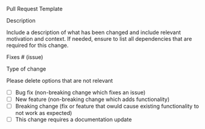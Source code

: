 Pull Request Template

Description

Include a description of what has been changed and include relevant motivation and context.
If needed, ensure to list all dependencies that are required for this change.

Fixes # (issue)

Type of change

Please delete options that are not relevant

- [ ] Bug fix (non-breaking change which fixes an issue)
- [ ] New feature (non-breaking change which adds functionality)
- [ ] Breaking change (fix or feature that owuld cause existing functionality to not work as expected)
- [ ] This change requires a documentation update
